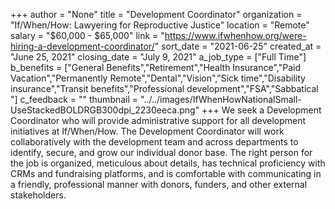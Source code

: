 +++
author = "None"
title = "Development Coordinator"
organization = "If/When/How: Lawyering for Reproductive Justice"
location = "Remote"
salary = "$60,000 - $65,000"
link = "https://www.ifwhenhow.org/were-hiring-a-development-coordinator/"
sort_date = "2021-06-25"
created_at = "June 25, 2021"
closing_date = "July 9, 2021"
a_job_type = ["Full Time"]
b_benefits = ["General Benefits","Retirement","Health Insurance","Paid Vacation","Permanently Remote","Dental","Vision","Sick time","Disability insurance","Transit benefits","Professional development","FSA","Sabbatical "]
c_feedback = ""
thumbnail = "../../images/IfWhenHowNationalSmall-UseStackedBOLDRGB300dpi_2230eeca.png"
+++
We seek a Development Coordinator who will provide administrative support for all development initiatives at If/When/How. The Development Coordinator will work collaboratively with the development team and across departments to identify, secure, and grow our individual donor base. The right person for the job is organized, meticulous about details, has technical proficiency with CRMs and fundraising platforms, and is comfortable with communicating in a friendly, professional manner with donors, funders, and other external stakeholders.
